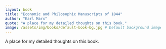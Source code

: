 ```yaml
---
layout: book
title: "Economic and Philosophic Manuscripts of 1844"
author: "Karl Marx"
quote: "A place for my detailed thoughts on this book."
image: /assets/img/books/default-book-bg.jpg # Default background image
---
```


A place for my detailed thoughts on this book.
